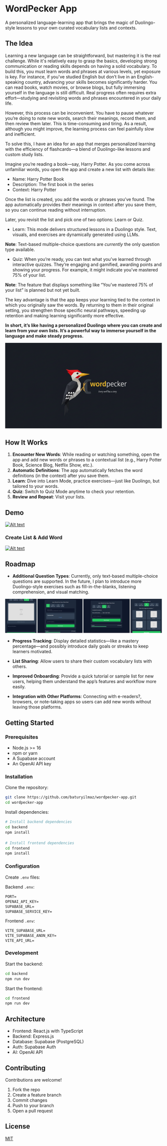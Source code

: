 # WordPecker App

A personalized language-learning app that brings the magic of Duolingo-style lessons to your own curated vocabulary lists and contexts.

## The Idea

Learning a new language can be straightforward, but mastering it is the real challenge. While it's relatively easy to grasp the basics, developing strong communication or reading skills depends on having a solid vocabulary. To build this, you must learn words and phrases at various levels, yet exposure is key. For instance, if you've studied English but don’t live in an English-speaking country, advancing your skills becomes significantly harder. You can read books, watch movies, or browse blogs, but fully immersing yourself in the language is still difficult. Real progress often requires extra effort—studying and revisiting words and phrases encountered in your daily life.

However, this process can be inconvenient. You have to pause whatever you’re doing to note new words, search their meanings, record them, and then review them later. This is time-consuming and tiring. As a result, although you might improve, the learning process can feel painfully slow and inefficient.

To solve this, I have an idea for an app that merges personalized learning with the efficiency of flashcards—a blend of Duolingo-like lessons and custom study lists.

Imagine you’re reading a book—say, Harry Potter. As you come across unfamiliar words, you open the app and create a new list with details like:

- Name: Harry Potter Book
- Description: The first book in the series
- Context: Harry Potter

Once the list is created, you add the words or phrases you’ve found. The app automatically provides their meanings in context after you save them, so you can continue reading without interruption.

Later, you revisit the list and pick one of two options: Learn or Quiz.

- Learn: This mode delivers structured lessons in a Duolingo style. Text, visuals, and exercises are dynamically generated using LLMs.

**Note**: Text-based multiple-choice questions are _currently_ the only question type available.

- Quiz: When you’re ready, you can test what you’ve learned through interactive quizzes. They’re engaging and gamified, awarding points and showing your progress. For example, it might indicate you’ve mastered 75% of your list.

**Note**: The feature that displays something like “You’ve mastered 75% of your list” is planned but not yet built.

The key advantage is that the app keeps your learning tied to the context in which you originally saw the words. By returning to them in their original setting, you strengthen those specific neural pathways, speeding up retention and making learning significantly more effective.

**In short, it’s like having a personalized Duolingo where you can create and learn from your own lists. It’s a powerful way to immerse yourself in the language and make steady progress.**

![WordPecker App](./docs/assets/wordpecker.png)

## How It Works

1. **Encounter New Words**: While reading or watching something, open the app and add new words or phrases to a contextual list (e.g., Harry Potter Book, Science Blog, Netflix Show, etc.).
2. **Automatic Definitions**: The app automatically fetches the word definitions (in the context) after you save them.
3. **Learn**: Dive into Learn Mode, practice exercises—just like Duolingo, but tailored to your words.
4. **Quiz**: Switch to Quiz Mode anytime to check your retention.
5. **Review and Repeat**: Visit your lists.

## Demo

[![Alt text](https://img.youtube.com/vi/QIwPGAXgNLU/0.jpg)](https://www.youtube.com/watch?v=QIwPGAXgNLU)

### Create List & Add Word

[![Alt text](https://img.youtube.com/vi/t1U5vzm5Qw0/0.jpg)](https://www.youtube.com/watch?v=t1U5vzm5Qw0)


## Roadmap

- **Additional Question Types**: Currently, only text-based multiple-choice questions are supported. In the future, I plan to introduce more Duolingo-style exercises such as fill-in-the-blanks, listening comprehension, and visual matching.

![Roadmap](./docs/assets/roadmap-questions.jpeg)

- **Progress Tracking**: Display detailed statistics—like a mastery percentage—and possibly introduce daily goals or streaks to keep learners motivated.

- **List Sharing**: Allow users to share their custom vocabulary lists with others.

- **Improved Onboarding**: Provide a quick tutorial or sample list for new users, helping them understand the app’s features and workflow more easily.

- **Integration with Other Platforms**: Connecting with e-readers?, browsers, or note-taking apps so users can add new words without leaving those platforms.

## Getting Started

### Prerequisites

- Node.js >= 16
- npm or yarn
- A Supabase account
- An OpenAI API key

### Installation

Clone the repository:
```bash
git clone https://github.com/baturyilmaz/wordpecker-app.git
cd wordpecker-app
```

Install dependencies:
```bash
# Install backend dependencies
cd backend
npm install

# Install frontend dependencies
cd frontend
npm install
```

### Configuration

Create `.env` files:

Backend `.env`:
```
PORT=
OPENAI_API_KEY=
SUPABASE_URL=
SUPABASE_SERVICE_KEY=
```

Frontend `.env`:
```
VITE_SUPABASE_URL=
VITE_SUPABASE_ANON_KEY=
VITE_API_URL=
```

### Development

Start the backend:
```bash
cd backend
npm run dev
```

Start the frontend:
```bash
cd frontend
npm run dev
```

## Architecture

- Frontend: React.js with TypeScript
- Backend: Express.js
- Database: Supabase (PostgreSQL)
- Auth: Supabase Auth
- AI: OpenAI API

## Contributing

Contributions are welcome!

1. Fork the repo
2. Create a feature branch
3. Commit changes
4. Push to your branch
5. Open a pull request

## License

[MIT](LICENSE)
